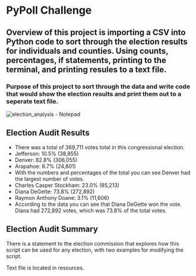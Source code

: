 # PyPoll Challenge

## Overview of this project is importing a CSV into Python code to sort through the election results for individuals and counties. Using counts, percentages, if statements, printing to the terminal, and printing resules to a text file.  

### Purpose of this project to sort through the data and write code that would show the election results and print them out to a seperate text file.

![election_analysis - Notepad](https://user-images.githubusercontent.com/101365965/164938828-7ba9b92f-cfb9-419b-b168-22d0c6e77e39.png) 

## Election Audit Results
- There was a total of 369,711 votes total in this congressional election.
- Jefferson: 10.5% (38,855)
- Denver: 82.8% (306,055)
- Arapahoe: 6.7% (24,801)
- With the numbers and percentages of the total you can see Denver had the largest number of votes.
- Charles Casper Stockham: 23.0% (85,213)
- Diana DeGette: 73.8% (272,892)
- Raymon Anthony Doane: 3.1% (11,606)
- According to the data you can see that Diana DeGette won the vote. Diana had 272,892 votes, which was 73.8% of the total votes.

## Election Audit Summary
There is a statement to the election commission that explores how this script can be used for any election, with two examples for modifying the script.

Text file is located in resources.

